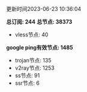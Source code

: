 更新时间2023-06-23 10:36:04

**总订阅: 244**
**总节点: 38373**
- vless节点: 40

**google ping有效节点: 1485**
- trojan节点: 135
- v2ray节点: 1253
- ss节点: 91
- ssr节点: 6
